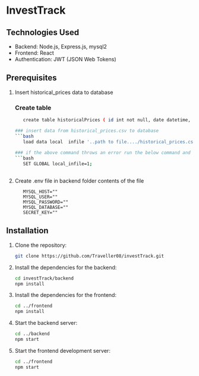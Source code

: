 # InvestTrack

## Technologies Used

- Backend: Node.js, Express.js, mysql2
- Frontend: React
- Authentication: JWT (JSON Web Tokens)

## Prerequisites
1. Insert historical_prices data to database
   
   ### Create table
   ```bash
      create table historicalPrices ( id int not null, date datetime, price int, instrument_name varchar(255) not null, primary key(id, instrument_name) );
   
   ### insert data from historical_prices.csv to database
   ```bash
      load data local  infile '..path to file..../historical_prices.csv' into table historicalPrices  fields terminated by ',' lines terminated by '\n' ignore 1 rows;
      
   ### if the above command throws an error run the below command and restart mysql-server
   ```bash
      SET GLOBAL local_infile=1;
      
2. Create .env file in backend folder
   contents of the file
   ```env
      MYSQL_HOST=""  
      MYSQL_USER=""
      MYSQL_PASSWORD=""
      MYSQL_DATABASE=""
      SECRET_KEY=""

## Installation

1. Clone the repository:
   ```bash
   git clone https://github.com/Traveller08/investTrack.git
   
2. Install the dependencies for the backend:
   ```bash
   cd investTrack/backend
   npm install
   
3. Install the dependencies for the frontend:
   ```bash
   cd ../frontend
   npm install
   
4. Start the backend server:
   ```bash
   cd ../backend
   npm start

6. Start the frontend development server:
   ```bash
   cd ../frontend
   npm start


   
   

